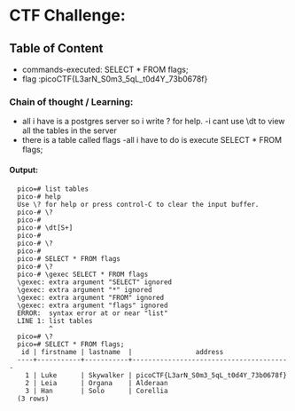 # CTF Challenge: 

## Table of Content

- commands-executed:   SELECT * FROM flags;
- flag :picoCTF{L3arN_S0m3_5qL_t0d4Y_73b0678f}


### Chain of thought / Learning:
- all i have is a postgres server so i write \? for help.
-i cant use \dt to view all the tables in the server
- there is a table called flags 
-all i have to do is execute SELECT * FROM flags;


#### Output:
```
  pico=# list tables
  pico-# help 
  Use \? for help or press control-C to clear the input buffer.
  pico-# \?
  pico-# 
  pico-# \dt[S+] 
  pico-# 
  pico-# \?
  pico-# 
  pico-# SELECT * FROM flags
  pico-# \?
  pico-# \gexec SELECT * FROM flags
  \gexec: extra argument "SELECT" ignored
  \gexec: extra argument "*" ignored
  \gexec: extra argument "FROM" ignored
  \gexec: extra argument "flags" ignored
  ERROR:  syntax error at or near "list"
  LINE 1: list tables
          ^
  pico=# \?
  pico=# SELECT * FROM flags;
   id | firstname | lastname  |                address                 
  ----+-----------+-----------+----------------------------------------
    1 | Luke      | Skywalker | picoCTF{L3arN_S0m3_5qL_t0d4Y_73b0678f}
    2 | Leia      | Organa    | Alderaan
    3 | Han       | Solo      | Corellia
  (3 rows)
```


